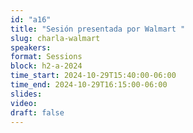 ```yaml
---
id: "a16"
title: "Sesión presentada por Walmart "
slug: charla-walmart
speakers:
format: Sessions
block: h2-a-2024
time_start: 2024-10-29T15:40:00-06:00
time_end: 2024-10-29T16:15:00-06:00
slides: 
video: 
draft: false
---
```


